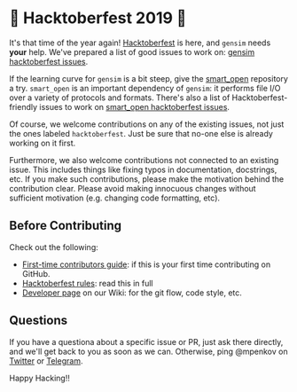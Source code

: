 # :pizza: Hacktoberfest 2019 :beer:

It's that time of the year again!
[Hacktoberfest](https://hacktoberfest.digitalocean.com) is here, and `gensim` needs **your** help.
We've prepared a list of good issues to work on: [gensim hacktoberfest issues](https://github.com/RaRe-Technologies/gensim/labels/hacktoberfest).

If the learning curve for `gensim` is a bit steep, give the [smart_open](https://github.com/RaRe-Technologies/smart_open) repository a try.
`smart_open` is an important dependency of `gensim`: it performs file I/O over a variety of protocols and formats.
There's also a list of Hacktoberfest-friendly issues to work on [smart_open hacktoberfest issues](https://github.com/RaRe-Technologies/smart_open/labels/hacktoberfest).

Of course, we welcome contributions on any of the existing issues, not just the ones labeled `hacktoberfest`.
Just be sure that no-one else is already working on it first.

Furthermore, we also welcome contributions not connected to an existing issue.
This includes things like fixing typos in documentation, docstrings, etc.
If you make such contributions, please make the motivation behind the contribution clear.
Please avoid making innocuous changes without sufficient motivation (e.g. changing code formatting, etc).

## Before Contributing

Check out the following:

- [First-time contributors guide](https://github.com/firstcontributions/first-contributions): if this is your first time contributing on GitHub.
- [Hacktoberfest rules](https://hacktoberfest.digitalocean.com/faq#rules): read this in full
- [Developer page](https://github.com/RaRe-Technologies/gensim/wiki/Developer-page) on our Wiki: for the git flow, code style, etc.

## Questions

If you have a questiona about a specific issue or PR, just ask there directly, and we'll get back to you as soon as we can.
Otherwise, ping @mpenkov on [Twitter](https://twitter.com/mpenkov) or [Telegram](https://t.me/mpenkov).

Happy Hacking!!
